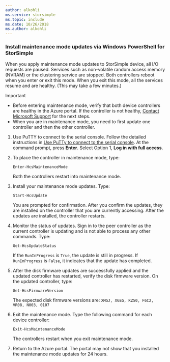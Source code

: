 ```yaml
---
author: alkohli
ms.service: storsimple
ms.topic: include
ms.date: 10/26/2018
ms.author: alkohli
---
```

### Install maintenance mode updates via Windows PowerShell for StorSimple

When you apply maintenance mode updates to StorSimple device, all I/O requests are paused. Services such as non-volatile random access memory (NVRAM) or the clustering service are stopped. Both controllers reboot when you enter or exit this mode. When you exit this mode, all the services resume and are healthy. (This may take a few minutes.)

> [!IMPORTANT]
> * Before entering maintenance mode, verify that both device controllers are healthy in the Azure portal. If the controller is not healthy, [Contact Microsoft Support](../articles/storsimple/storsimple-8000-contact-microsoft-support.md) for the next steps.
> * When you are in maintenance mode, you need to first update one controller and then the other controller.

1. Use PuTTY to connect to the serial console. Follow the detailed instructions in [Use PuTTy to connect to the serial console](../articles/storsimple/storsimple-8000-deployment-walkthrough-u2.md#use-putty-to-connect-to-the-device-serial-console). At the command prompt, press **Enter**. Select Option 1, **Log in with full access**.

2. To place the controller in maintenance mode, type:
    
    `Enter-HcsMaintenanceMode`

    Both the controllers restart into maintenance mode.

3. Install your maintenance mode updates. Type:

    `Start-HcsUpdate`

    You are prompted for confirmation. After you confirm the updates, they are installed on the controller that you are currently accessing. After the updates are installed, the controller restarts.

4. Monitor the status of updates. Sign in to the peer controller as the current controller is updating and is not able to process any other commands. Type:

    `Get-HcsUpdateStatus`

    If the `RunInProgress` is `True`, the update is still in progress. If `RunInProgress` is `False`, it indicates that the update has completed.

5. After the disk firmware updates are successfully applied and the updated controller has restarted, verify the disk firmware version. On the updated controller, type:

    `Get-HcsFirmwareVersion`
   
    The expected disk firmware versions are:
    `XMGJ, XGEG, KZ50, F6C2, VR08, N003, 0107`

6. Exit the maintenance mode. Type the following command for each device controller:

    `Exit-HcsMaintenanceMode`

    The controllers restart when you exit maintenance mode.

7. Return to the Azure portal. The portal may not show that you installed the maintenance mode updates for 24 hours.